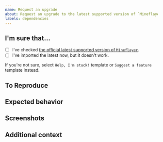 ```yaml
---
name: Request an upgrade
about: Request an upgrade to the latest supported version of `Mineflayer`.
labels: dependencies
---
```



## I'm sure that...
- [ ] I've checked [the official latest supported version of `Mineflayer`](https://github.com/PrismarineJS/mineflayer#features).
- [ ] I've imported the latest now, but it doesn't work.

If you're not sure, select `Help, I'm stuck!` template or `Suggest a feature` template instead.


## 
<!-- A clear and concise description of what the bug is. -->


## To Reproduce
<!--
Steps to reproduce the behavior:
1. Go to '...'
2. Click on '....'
3. Scroll down to '....'
4. See error
-->


## Expected behavior
<!-- A clear and concise description of what you expected to happen. -->


## Screenshots
<!-- If applicable, add screenshots to help explain the bug. -->


## Additional context
<!-- Add any other context about the bug here. -->